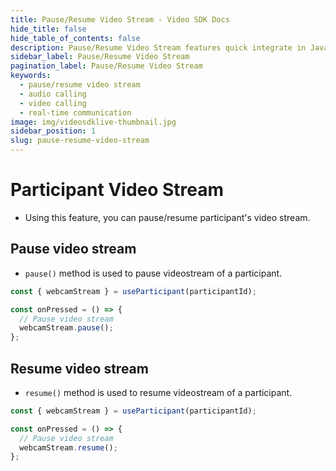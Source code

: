 ```yaml
---
title: Pause/Resume Video Stream - Video SDK Docs
hide_title: false
hide_table_of_contents: false
description: Pause/Resume Video Stream features quick integrate in Javascript, React JS, Android, IOS, React Native, Flutter with Video SDK to add live video & audio conferencing to your applications.
sidebar_label: Pause/Resume Video Stream
pagination_label: Pause/Resume Video Stream
keywords:
  - pause/resume video stream
  - audio calling
  - video calling
  - real-time communication
image: img/videosdklive-thumbnail.jpg
sidebar_position: 1
slug: pause-resume-video-stream
---
```


# Participant Video Stream

- Using this feature, you can pause/resume participant's video stream.

## Pause video stream

- `pause()` method is used to pause videostream of a participant.

```js
const { webcamStream } = useParticipant(participantId);

const onPressed = () => {
  // Pause video stream
  webcamStream.pause();
};
```

## Resume video stream

- `resume()` method is used to resume videostream of a participant.

```js
const { webcamStream } = useParticipant(participantId);

const onPressed = () => {
  // Pause video stream
  webcamStream.resume();
};
```
